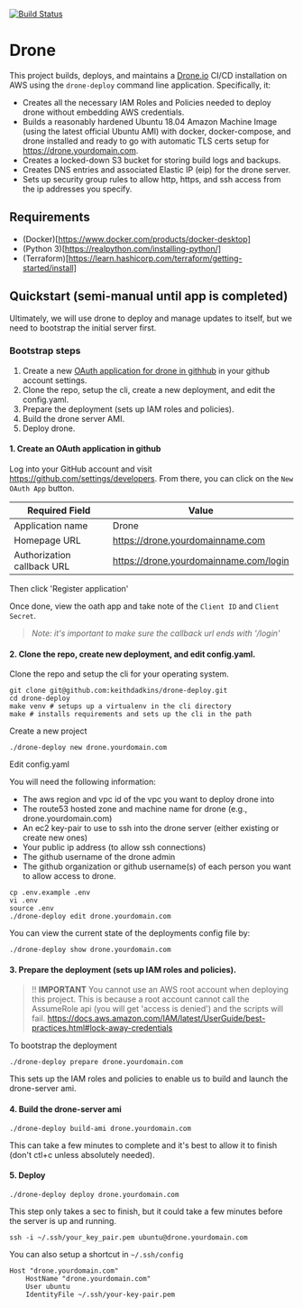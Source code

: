 [![Build Status](https://drone.keithdadkins.me/api/badges/keithdadkins/drone.podchaser.com/status.svg?ref=refs/heads/master)](https://drone.keithdadkins.me/keithdadkins/drone.podchaser.com)

# Drone

This project builds, deploys, and maintains a [Drone.io](https://drone.io) CI/CD installation on AWS using the `drone-deploy` command line application. Specifically, it:

* Creates all the necessary IAM Roles and Policies needed to deploy drone without embedding AWS credentials.
* Builds a reasonably hardened Ubuntu 18.04 Amazon Machine Image (using the latest official Ubuntu AMI) with docker, docker-compose, and drone installed and ready to go with automatic TLS certs setup for https://drone.yourdomain.com.
* Creates a locked-down S3 bucket for storing build logs and backups.
* Creates DNS entries and associated Elastic IP (eip) for the drone server.
* Sets up security group rules to allow http, https, and ssh access from the ip addresses you specify.

## Requirements

* (Docker)[https://www.docker.com/products/docker-desktop]
* (Python 3)[https://realpython.com/installing-python/]
* (Terraform)[https://learn.hashicorp.com/terraform/getting-started/install]


## Quickstart (semi-manual until app is completed)

Ultimately, we will use drone to deploy and manage updates to itself, but we need to bootstrap the initial server first.

### Bootstrap steps

1. Create a new [OAuth application for drone in githhub](https://github.com/settings/developers) in your github account settings.
2. Clone the repo, setup the cli, create a new deployment, and edit the config.yaml.
3. Prepare the deployment (sets up IAM roles and policies).
4. Build the drone server AMI.
5. Deploy drone.

#### 1. Create an OAuth application in github

Log into your GitHub account and visit https://github.com/settings/developers. From there, you can click on the `New OAuth App` button.

Required Field | Value
---------------|------
Application name | Drone
Homepage URL | https://drone.yourdomainname.com
Authorization callback URL | https://drone.yourdomainname.com/login

Then click 'Register application'

Once done, view the oath app and take note of the `Client ID` and `Client Secret`.

> *Note: it's important to make sure the callback url ends with '/login'*

#### 2. Clone the repo, create new deployment, and edit config.yaml.

Clone the repo and setup the cli for your operating system.

```shell
git clone git@github.com:keithdadkins/drone-deploy.git
cd drone-deploy
make venv # setups up a virtualenv in the cli directory
make # installs requirements and sets up the cli in the path
```

Create a new project

```shell
./drone-deploy new drone.yourdomain.com
```

Edit config.yaml

You will need the following information:

- The aws region and vpc id of the vpc you want to deploy drone into
- The route53 hosted zone and machine name for drone (e.g., drone.yourdomain.com)
- An ec2 key-pair to use to ssh into the drone server (either existing or create new ones)
- Your public ip address (to allow ssh connections)
- The github username of the drone admin
- The github organization or github username(s) of each person you want to allow access to drone.


```shell
cp .env.example .env
vi .env
source .env
./drone-deploy edit drone.yourdomain.com
```

You can view the current state of the deployments config file by:

```shell
./drone-deploy show drone.yourdomain.com
```

#### 3. Prepare the deployment (sets up IAM roles and policies).

> !! __IMPORTANT__ You cannot use an AWS root account when deploying this project. This is because a root account cannot call the AssumeRole api (you will get 'access is denied') and the scripts will fail. https://docs.aws.amazon.com/IAM/latest/UserGuide/best-practices.html#lock-away-credentials

To bootstrap the deployment

```shell
./drone-deploy prepare drone.yourdomain.com
```

This sets up the IAM roles and policies to enable us to build and launch the drone-server ami.

#### 4. Build the drone-server ami

```shell
./drone-deploy build-ami drone.yourdomain.com
```

This can take a few minutes to complete and it's best to allow it to finish (don't ctl+c unless absolutely needed).

#### 5. Deploy

```shell
./drone-deploy deploy drone.yourdomain.com
```

This step only takes a sec to finish, but it could take a few minutes before the server is up and running.

```shell
ssh -i ~/.ssh/your_key_pair.pem ubuntu@drone.yourdomain.com
```

You can also setup a shortcut in `~/.ssh/config`

```shell
Host "drone.yourdomain.com"
	HostName "drone.yourdomain.com"
	User ubuntu
	IdentityFile ~/.ssh/your-key-pair.pem
```
 

